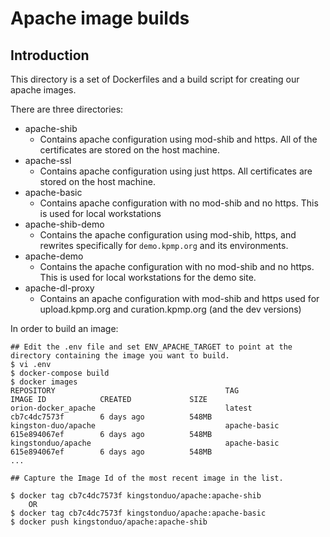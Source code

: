 # Apache image builds

## Introduction

This directory is a set of Dockerfiles and a build script for creating our apache images.

There are three directories:

* apache-shib
  * Contains apache configuration using mod-shib and https.  All of the certificates are stored on the host machine.
* apache-ssl
  * Contains apache configuration using just https. All certificates are stored on the host machine. 
* apache-basic
  * Contains apache configuration with no mod-shib and no https.  This is used for local workstations
* apache-shib-demo
  * Contains the apache configuration using mod-shib, https, and rewrites specifically for `demo.kpmp.org` and its environments.
* apache-demo
  * Contains the apache configuration with no mod-shib and no https.  This is used for local workstations for the demo site.
* apache-dl-proxy
  * Contains an apache configuration with mod-shib and https used for upload.kpmp.org and curation.kpmp.org (and the dev versions)

In order to build an image:
  
    ## Edit the .env file and set ENV_APACHE_TARGET to point at the directory containing the image you want to build.  
    $ vi .env
    $ docker-compose build
    $ docker images
    REPOSITORY                                      TAG                     IMAGE ID            CREATED             SIZE
    orion-docker_apache                             latest                  cb7c4dc7573f        6 days ago          548MB
    kingston-duo/apache                             apache-basic            615e894067ef        6 days ago          548MB
    kingstonduo/apache                              apache-basic            615e894067ef        6 days ago          548MB
    ...    

    ## Capture the Image Id of the most recent image in the list.

    $ docker tag cb7c4dc7573f kingstonduo/apache:apache-shib
        OR
    $ docker tag cb7c4dc7573f kingstonduo/apache:apache-basic
    $ docker push kingstonduo/apache:apache-shib
